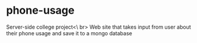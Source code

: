 # phone-usage

Server-side college project<\ br>
Web site that takes input from user about their phone usage and save it to a mongo database
